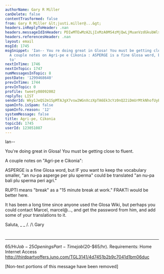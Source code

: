 ```yaml
---
authorName: Gary R Miller
canDelete: false
contentTrasformed: false
from: Gary R Miller &lt;justi.miller@...&gt;
headers.inReplyToHeader: .nan
headers.messageIdInHeader: PDIwMTEwMzA2LjIxMzA0MS4zMjQwLjMuanVzdGkubWlsbGVyQGp1bm8uY29tPg==
headers.referencesHeader: .nan
layout: email
msgId: 1745
msgSnippet: 'Ian-- You re doing great in Glosa! You must be getting close to fluent.
  A couple notes on Agri-pe e Cikonia : ASPERGE is a fine Glosa word, but IF you want
  to'
nextInTime: 1746
nextInTopic: 1747
numMessagesInTopic: 8
postDate: '1299468640'
prevInTime: 1744
prevInTopic: 0
profile: tweety08092002
replyTo: LIST
senderId: Wky1JeQS2m1SpMTAJgX7vsw2WGnXczXpTA6Ek3cYz0nQ22iDmUrMtkNhofUyB8T3lKFFTRB_xIXh7j2wohQivThvvoZzinALJzQOmg
spamInfo.isSpam: false
spamInfo.reason: '12'
systemMessage: false
title: Agri-pe, Cikonia
topicId: 1745
userId: 123051087
---
```


Ian--
 
You're doing great in Glosa! You must be getting close to fluent.
 
A couple notes on "Agri-pe e Cikonia":
 
ASPERGE is a fine Glosa word, but IF you want to keep the vocabulary
smaller, "an nu-pa asperge per plu sperma" could be translated "an nu-pa
bali plu sperma peri agri."
 
RUPTI means "break" as a "15 minute break at work." FRAKTI would be
better here.
 
It has been a long time since anyone used the Glosa Wiki, but perhaps you
could contact Marcel, marcel@..., and get the password from him,
and add some of your translations to it.
 
Saluta,
_ _
/.
/\   Gary
#
 
____________________________________________________________
$65/Hr Job - 25 Openings
Part-Time job ($20-$65/hr). Requirements: Home Internet Access
http://thirdpartyoffers.juno.com/TGL3141/4d7451b2b9c7041d1bm06duc

[Non-text portions of this message have been removed]



